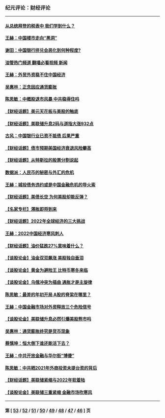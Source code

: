 ### 纪元评论：财经评论
---
#### [从总统拜登的税表中 我们学到什么？](../../pages/nsc1026/n13773081.md?08120330) 
#### [王赫：中国楼市走向“黑洞”](../../pages/nsc1026/n13770647.md?08120330) 
#### [谢田：中国银行挤兑会恶化到何种程度?](../../pages/nsc1026/n13766965.md?08120330) 
#### [油管热门频道 翻墙必看视频 新闻](ok?08120330)
#### [王赫：外贸外资稳不住中国经济](../../pages/nsc1026/n13753933.md?08120330) 
#### [吴惠林：正念因应通货膨胀](../../pages/nsc1026/n13750350.md?08120330) 
#### [陈思敏：中概股退市风暴 中共稳得住吗](../../pages/nsc1026/n13738978.md?08120330) 
#### [【财经话题】美元天花板与美股的触底](../../pages/nsc1026/n13736495.md?08120330) 
#### [【财经话题】美联储升息2码与道指大涨932点](../../pages/nsc1026/n13727377.md?08120330) 
#### [古风：中国银行业已资不抵债 后果严重](../../pages/nsc1026/n13726111.md?08120330) 
#### [【财经话题】债市预期美国经济衰退风险攀高](../../pages/nsc1026/n13698043.md?08120330) 
#### [【财经话题】从特斯拉的股票分割说起](../../pages/nsc1026/n13679733.md?08120330) 
#### [数据派：人民币的秘密与外汇的危机](../../pages/nsc1026/n13667092.md?08120330) 
#### [王赫：城投债务违约或是中国金融危机的导火索](../../pages/nsc1026/n13665322.md?08120330) 
#### [【财经话题】美债长空 为何美股却能反弹？](../../pages/nsc1026/n13665895.md?08120330) 
#### [【名家专栏】滞胀即将到来](../../pages/nsc1026/n13658171.md?08120330) 
#### [【财经话题】2022年全球经济的三大挑战](../../pages/nsc1026/n13654423.md?08120330) 
#### [王赫：2022中国经济寒风刺人](../../pages/nsc1026/n13651403.md?08120330) 
#### [【财经话题】油价猛跌27%意味着什么？](../../pages/nsc1026/n13648767.md?08120330) 
#### [【谈股论金】油金双双飙涨 美股独自垂泪](../../pages/nsc1026/n13631742.md?08120330) 
#### [【谈股论金】黄金为避险王 比特币寒冬来临](../../pages/nsc1026/n13600406.md?08120330) 
#### [【谈股论金】乌俄冲突为插曲 通胀才是主旋律](../../pages/nsc1026/n13576797.md?08120330) 
#### [陈思敏：最差的年初开局 A股的脊梁在哪里？](../../pages/nsc1026/n13558359.md?08120330) 
#### [王赫：中国金融市场对外资释放三个危险信号](../../pages/nsc1026/n13546389.md?08120330) 
#### [【谈股论金】美联储升息必然引爆美股熊市吗](../../pages/nsc1026/n13519194.md?08120330) 
#### [吴惠林：通货膨胀终究是货币现象](../../pages/nsc1026/n13512979.md?08120330) 
#### [蔡慎坤：恒大倒下谁还能活下去？](../../pages/nsc1026/n13501831.md?08120330) 
#### [王赫：中共开放金融与华尔街“博傻”](../../pages/nsc1026/n13501138.md?08120330) 
#### [陈思敏：中共晒2021年外商投资未提台资的背后](../../pages/nsc1026/n13501057.md?08120330) 
#### [【财经话题】美联储紧缩与2022年软着陆](../../pages/nsc1026/n13498354.md?08120330) 
#### [【谈股论金】美联储三重紧缩 金融市场吹寒风](../../pages/nsc1026/n13487202.md?08120330) 

---
#### 第 [ [53](./53.md?08120330) / [52](./52.md?08120330) / [51](./51.md?08120330) / [50](./50.md?08120330) / [49](./49.md?08120330) / [48](./48.md?08120330) / [47](./47.md?08120330) / [46](./46.md?08120330) ] 页
